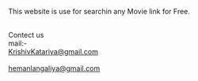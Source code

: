 This website is use for searchin any Movie link for Free.

<br> Contect us </br>
mail:-
<br>KrishivKatariya@gmail.com</br>
<br>hemanlangaliya@gmail.com </br>
